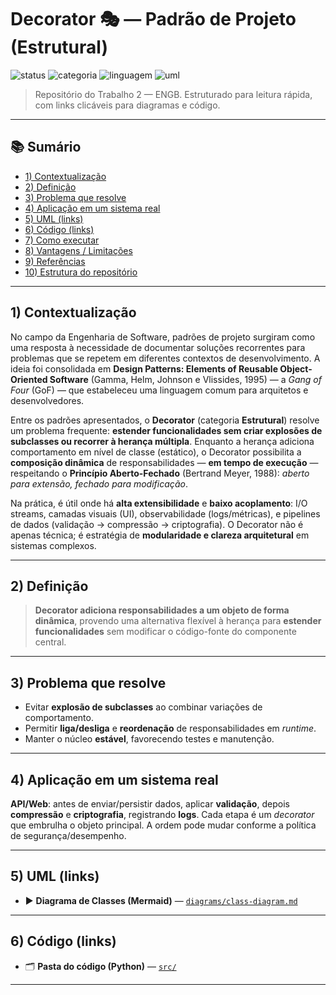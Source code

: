 # Decorator 🎭 — Padrão de Projeto (Estrutural)

![status](https://img.shields.io/badge/status-conclu%C3%ADdo-brightgreen)
![categoria](https://img.shields.io/badge/categoria-estrutural-blue)
![linguagem](https://img.shields.io/badge/lang-Python%203.10%2B-yellow)
![uml](https://img.shields.io/badge/UML-mermaid-informational)

> Repositório do Trabalho 2 — ENGB. Estruturado para leitura rápida, com links clicáveis para diagramas e código.

---

## 📚 Sumário
- [1) Contextualização](#1-contextualização)
- [2) Definição](#2-definição)
- [3) Problema que resolve](#3-problema-que-resolve)
- [4) Aplicação em um sistema real](#4-aplicação-em-um-sistema-real)
- [5) UML (links)](#5-uml-links)
- [6) Código (links)](#6-código-links)
- [7) Como executar](#7-como-executar)
- [8) Vantagens / Limitações](#8-vantagens--limitações)
- [9) Referências](#9-referências)
- [10) Estrutura do repositório](#10-estrutura-do-repositório)

---

## 1) Contextualização
No campo da Engenharia de Software, padrões de projeto surgiram como uma resposta à necessidade de documentar soluções recorrentes para problemas que se repetem em diferentes contextos de desenvolvimento. A ideia foi consolidada em **Design Patterns: Elements of Reusable Object-Oriented Software** (Gamma, Helm, Johnson e Vlissides, 1995) — a *Gang of Four* (GoF) — que estabeleceu uma linguagem comum para arquitetos e desenvolvedores.

Entre os padrões apresentados, o **Decorator** (categoria **Estrutural**) resolve um problema frequente: **estender funcionalidades sem criar explosões de subclasses ou recorrer à herança múltipla**. Enquanto a herança adiciona comportamento em nível de classe (estático), o Decorator possibilita a **composição dinâmica** de responsabilidades — **em tempo de execução** — respeitando o **Princípio Aberto-Fechado** (Bertrand Meyer, 1988): *aberto para extensão, fechado para modificação*.

Na prática, é útil onde há **alta extensibilidade** e **baixo acoplamento**: I/O streams, camadas visuais (UI), observabilidade (logs/métricas), e pipelines de dados (validação → compressão → criptografia). O Decorator não é apenas técnica; é estratégia de **modularidade e clareza arquitetural** em sistemas complexos.

---

## 2) Definição
> **Decorator adiciona responsabilidades a um objeto de forma dinâmica**, provendo uma alternativa flexível à herança para **estender funcionalidades** sem modificar o código-fonte do componente central.

---

## 3) Problema que resolve
- Evitar **explosão de subclasses** ao combinar variações de comportamento.  
- Permitir **liga/desliga** e **reordenação** de responsabilidades em *runtime*.  
- Manter o núcleo **estável**, favorecendo testes e manutenção.

---

## 4) Aplicação em um sistema real
**API/Web**: antes de enviar/persistir dados, aplicar **validação**, depois **compressão** e **criptografia**, registrando **logs**. Cada etapa é um *decorator* que embrulha o objeto principal. A ordem pode mudar conforme a política de segurança/desempenho.

---

## 5) UML (links)
- ▶️ **Diagrama de Classes (Mermaid)** — [`diagrams/class-diagram.md`](diagrams/class-diagram.md)  

---

## 6) Código (links)
- 🗂 **Pasta do código (Python)** — [`src/`](src/)  
---

